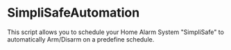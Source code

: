 # SimpliSafeAutomation
This script allows you to schedule your Home Alarm System "SimpliSafe" to automatically Arm/Disarm on a predefine schedule.
